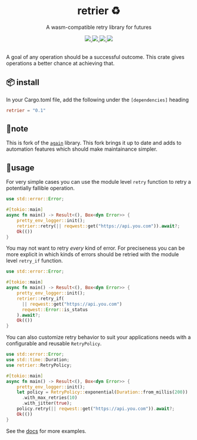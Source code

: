 <h1 align="center">
  retrier ♻️
</h1>

<p align="center">
   A wasm-compatible retry library for futures
</p>

<div align="center">
  <a href="https://github.com/ifiokjr/retrier/actions">
		<img src="https://github.com/ifiokjr/retrier/workflows/ci/badge.svg"/>
	</a>
  <a href="https://crates.io/crates/retrier">
		<img src="https://img.shields.io/crates/v/retrier"/>
	</a>
  <a href="http://docs.rs/retrier">
		<img src="https://docs.rs/retrier/badge.svg"/>
	</a>  
  <a href="https://ifiokjr.github.io/retrier">
		<img src="https://img.shields.io/badge/docs-master-green.svg"/>
	</a>
</div>

<br />

A goal of any operation should be a successful outcome. This crate gives operations a better chance at achieving that.

## 📦 install

In your Cargo.toml file, add the following under the `[dependencies]` heading

```toml
retrier = "0.1"
```

## 📝note

This is fork of the [`again`](https://github.com/softprops/again) library. This fork brings it up to date and adds to automation features which should make maintainance simpler.

## 🤸usage

For very simple cases you can use the module level `retry` function
to retry a potentially fallible operation.

```rust
use std::error::Error;

#[tokio::main]
async fn main() -> Result<(), Box<dyn Error>> {
    pretty_env_logger::init();
    retrier::retry(|| reqwest::get("https://api.you.com")).await?;
    Ok(())
}
```

You may not want to retry _every_ kind of error. For preciseness you can be more explicit in which kinds of errors should be retried with the module level `retry_if` function.

```rust
use std::error::Error;

#[tokio::main]
async fn main() -> Result<(), Box<dyn Error>> {
    pretty_env_logger::init();
    retrier::retry_if(
      || reqwest::get("https://api.you.com")
      reqwest::Error::is_status
    ).await?;
    Ok(())
}
```

You can also customize retry behavior to suit your applications needs
with a configurable and reusable `RetryPolicy`.

```rust
use std::error::Error;
use std::time::Duration;
use retrier::RetryPolicy;

#[tokio::main]
async fn main() -> Result<(), Box<dyn Error>> {
    pretty_env_logger::init();
    let policy = RetryPolicy::exponential(Duration::from_millis(200))
      .with_max_retries(10)
      .with_jitter(true);
    policy.retry(|| reqwest::get("https://api.you.com")).await?;
    Ok(())
}
```

See the [docs](http://docs.rs/retrier) for more examples.

